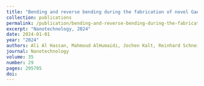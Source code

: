 ```yaml
---
title: "Bending and reverse bending during the fabrication of novel GaAs/(In, Ga) As/GaAs core--shell nanowires monitored by in situ x-ray diffraction"
collection: publications
permalink: /publication/bending-and-reverse-bending-during-the-fabrication-of-novel-/
excerpt: "Nanotechnology, 2024"
date: 2024-01-01
year: "2024"
authors: Ali Al Hassan, Mahmoud AlHumaidi, Jochen Kalt, Reinhard Schneider, M\
journal: Nanotechnology
volume: 35
number: 29
pages: 295705
doi: 
---
```

